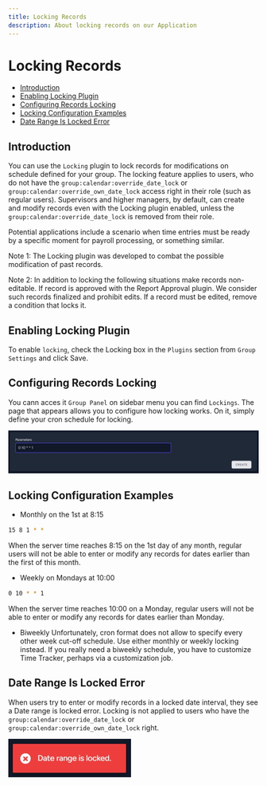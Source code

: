 ```yaml
---
title: Locking Records
description: About locking records on our Application
---
```


# Locking Records

- [Introduction](#introduction)
- [Enabling Locking Plugin](#enable)
- [Configuring Records Locking](#configure)
- [Locking Configuration Examples](#examples)
- [Date Range Is Locked Error](#error)

<a name="introduction"></a>

## Introduction

You can use the `Locking` plugin to lock records for modifications on schedule defined for your group. The locking feature applies to users, who do not have the `group:calendar:override_date_lock` or `group:calendar:override_own_date_lock` access right in their role (such as regular users). Supervisors and higher managers, by default, can create and modify records even with the Locking plugin enabled, unless the `group:calendar:override_date_lock` is removed from their role.

Potential applications include a scenario when time entries must be ready by a specific moment for payroll processing, or something similar.

Note 1: The Locking plugin was developed to combat the possible modification of past records.

Note 2: In addition to locking the following situations make records non-editable.
If record is approved with the Report Approval plugin.
We consider such records finalized and prohibit edits. If a record must be edited, remove a condition that locks it.

<a name="enable"></a>

## Enabling Locking Plugin

To enable `locking`, check the Locking box in the `Plugins` section from `Group Settings` and click Save.

<a name="configure"></a>

## Configuring Records Locking

You cann acces it `Group Panel` on sidebar menu you can find `Lockings`. The page that appears allows you to configure how locking works. On it, simply define your cron schedule for locking.

![create-lockings](https://raw.githubusercontent.com/zaimea/groups-docs/main/preview/lockings.jpg)

<a name="examples"></a>

## Locking Configuration Examples

- Monthly on the 1st at 8:15
```bash
15 8 1 * *
```
When the server time reaches 8:15 on the 1st day of any month, regular users will not be able to enter or modify any records for dates earlier than the first of this month.

- Weekly on Mondays at 10:00
```bash
0 10 * * 1
```
When the server time reaches 10:00 on a Monday, regular users will not be able to enter or modify any records for dates earlier than Monday.
- Biweekly
Unfortunately, cron format does not allow to specify every other week cut-off schedule. Use either monthly or weekly locking instead. If you really need a biweekly schedule, you have to customize Time Tracker, perhaps via a customization job.

<a name="error"> </a>

## Date Range Is Locked Error

When users try to enter or modify records in a locked date interval, they see a Date range is locked error. Locking is not applied to users who have the `group:calendar:override_date_lock` or `group:calendar:override_own_date_lock` right.

![create-lockings](https://raw.githubusercontent.com/zaimea/groups-docs/main/preview/locking-error.jpg)
